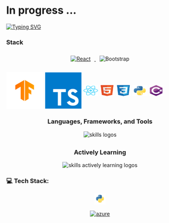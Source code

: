  # In progress ...


<a href="https://git.io/typing-svg"><img src="https://readme-typing-svg.demolab.com?font=&size=25&pause=1000&color=24EAE1&center=true&vCenter=true&width=435&lines=Hello+there!+;welcome+to+my+profile" alt="Typing SVG" /></a>

<!-- # 🌐 Socials:
Coursera and other profiles ... -->

### Stack  
<div align="center">
  <a href="https://github.com/ryo-ma/github-profile-trophy#gh-dark-mode-only"> 
    <img style="margin: 10px" src="https://profilinator.rishav.dev/skills-assets/react-original-wordmark.svg#gh-dark-mode-only" alt="React" height="50" />  
  </a>
<img style="margin: 10px" src="https://profilinator.rishav.dev/skills-assets/bootstrap-plain.svg" alt="Bootstrap" height="50" />  
</div>

<div style="display: inline-block"><br>
  <img align="center" alt="TensorFlow" height="100"src="assets\FullColorPrimary Icon.svg"> 
  <img align="center" alt="Rafa-Ts" height="100" src="https://raw.githubusercontent.com/devicons/devicon/master/icons/typescript/typescript-plain.svg">
  <img align="center" alt="Rafa-React" height="30" width="40" src="https://raw.githubusercontent.com/devicons/devicon/master/icons/react/react-original.svg">
  <img align="center" alt="Rafa-HTML" height="30" width="40" src="https://raw.githubusercontent.com/devicons/devicon/master/icons/html5/html5-original.svg">
  <img align="center" alt="Rafa-CSS" height="30" width="40" src="https://raw.githubusercontent.com/devicons/devicon/master/icons/css3/css3-original.svg">
  <img align="center" alt="Rafa-Python" height="30" width="40" src="https://raw.githubusercontent.com/devicons/devicon/master/icons/python/python-original.svg">
  <img align="center" alt="Rafa-Csharp" height="30" width="40" src="https://raw.githubusercontent.com/devicons/devicon/master/icons/csharp/csharp-original.svg">
</div>

<div align="center">

<h3> <strong> Languages, Frameworks, and Tools </strong></h3>
<img src="https://skillicons.dev/icons?i=git,github,githubactions,nodejs,webpack,vite,html,css,sass,tailwind,js,ts,react,nextjs,redux,java,cpp,py,firebase,mongodb,mysql,postman,netlify,vercel,figma" alt="skills logos" />
<br> 
<h2></h2>
<h3> <strong> Actively Learning </strong></h3>
<img src="https://skillicons.dev/icons?i=django,tensorflow" alt="skills actively learning logos">
<br>
  
<h3 align="left"> 💻 Tech Stack:</h3> 

<code><img height="30" src="https://raw.githubusercontent.com/github/explore/80688e429a7d4ef2fca1e82350fe8e3517d3494d/topics/python/python.png" alt="python"></code>

<a href="https://azure.microsoft.com/en-in/" target="_blank" rel="noreferrer">
  <img src="https://www.vectorlogo.zone/logos/microsoft_azure/microsoft_azure-icon.svg" alt="azure" width="40" height="40"/>
</a>

</div>

<br/>

<div align="center">
  <a href="https://github.com/ryo-ma/github-profile-trophy#gh-light-mode-only">  <!-- Stats (Light) 
    <img src="https://github-profile-trophy.vercel.app/?username=iaminebriki&margin-w=2&no-bg=true&no-frame=true#gh-light-mode-only" />
  </a>
  <a href="https://github.com/ryo-ma/github-profile-trophy#gh-dark-mode-only">  <!-- Stats (Dark) 
    <img src="https://github-profile-trophy.vercel.app/?username=iaminebriki&theme=nord&margin-w=2&no-bg=true&no-frame=true#gh-dark-mode-only" />
  </a>
</div>

<br/>

<div align="center">
  <a href="https://github.com/anuraghazra/github-readme-stats#gh-light-mode-only">  <!-- Stats (Light) 
    <img src="https://github-readme-stats.vercel.app/api?username=iaminebriki&icon_color=00779A&bg_color=00000000&theme=swift&rank_icon=percentile&show_icons=true&ring_color=00779A#gh-light-mode-only" />
  </a>
  <a href="https://github.com/anuraghazra/github-readme-stats#gh-dark-mode-only">  <!-- Stats (Dark) 
    <img src="https://github-readme-stats.vercel.app/api?username=iaminebriki&icon_color=61dafb&bg_color=00000000&theme=apprentice&rank_icon=percentile&show_icons=true&ring_color=61dafb#gh-dark-mode-only" />
  </a>
  <a href="https://git.io/streak-stats#gh-light-mode-only">  <!-- streak stats (light) 
    <img src="https://streak-stats.demolab.com?user=iaminebriki&theme=swift&background=00000000&fire=00779A&currStreakNum=00779A&currStreakLabel=00779A#gh-light-mode-only" alt="GitHub Streak" />
  </a>
  <a href="https://git.io/streak-stats#gh-dark-mode-only">  <!-- streak stats (dark) 
    <img src="https://streak-stats.demolab.com?user=iaminebriki&theme=apprentice&background=00000000&fire=61DAFB&currStreakNum=61DAFB&currStreakLabel=61DAFB#gh-dark-mode-only" alt="GitHub Streak" />
  </a>
  
</div>

<div align="center">
  
  <a href="https://github.com/anuraghazra/github-readme-stats#gh-light-mode-only">  <!-- top langs (light) 
    <img src="https://github-readme-stats.vercel.app/api/top-langs/?username=iaminebriki&bg_color=00000000&hide_border=true&theme=swift&layout=compact&langs_count=10#gh-light-mode-only" />
  </a>
  <a href="https://github.com/anuraghazra/github-readme-stats#gh-dark-mode-only">  <!-- top langs (dark) 
    <img src="https://github-readme-stats.vercel.app/api/top-langs/?username=iaminebriki&bg_color=00000000&hide_border=true&theme=apprentice&layout=compact&langs_count=10#gh-dark-mode-only" />
  </a>
  <a href="https://github.com/anuraghazra/github-readme-stats#gh-light-mode-only">  <!-- wakatime (light) 
    <img src="https://github-readme-stats.vercel.app/api/wakatime?username=iaminebriki&bg_color=00000000&hide_border=true&theme=swift&layout=compact&langs_count=10#gh-light-mode-only" />
  </a>
  <a href="https://github.com/anuraghazra/github-readme-stats#gh-dark-mode-only">  <!-- wakatime (dark) 
    <img src="https://github-readme-stats.vercel.app/api/wakatime?username=iaminebriki&bg_color=00000000&hide_border=true&theme=apprentice&layout=compact&langs_count=10#gh-dark-mode-only" />
  </a>
  
</div>

<div align="center">
  
  <a href="https://github.com/anuraghazra/github-readme-stats#gh-light-mode-only">  <!-- pins (Light) 
    <img src="https://github-readme-stats.vercel.app/api/pin?username=iaminebriki&repo=Breast-Cancer-Classification-with-VGG16-and-SVM&icon_color=00779A&bg_color=00000000&theme=swift#gh-light-mode-only" />
  </a>
  <a href="https://github.com/anuraghazra/github-readme-stats#gh-dark-mode-only">  <!-- pins (Dark) 
    <img src="https://github-readme-stats.vercel.app/api/pin?username=iaminebriki&repo=Breast-Cancer-Classification-with-VGG16-and-SVM&icon_color=61dafb&bg_color=00000000&theme=apprentice#gh-dark-mode-only" />
  </a>
  
</div>

### ✍️ Random Dev Quote
![](https://quotes-github-readme.vercel.app/api?type=horizontal&theme=dark)

---

<div align="center">

<a href="https://visitcount.itsvg.in">
  <img src="https://visitcount.itsvg.in/api?id=iaminebriki&label=Profile%20Views&color=0&icon=3&pretty=false" />
</a>

  ## 💰 You can help me by Donating
  [![BuyMeACoffee](https://img.shields.io/badge/Buy%20Me%20a%20Coffee-ffdd00?style=for-the-badge&logo=buy-me-a-coffee&logoColor=black)](https://buymeacoffee.com/iaminebriki) 
  [![Ko-Fi](https://img.shields.io/badge/Ko--fi-F16061?style=for-the-badge&logo=ko-fi&logoColor=white)](https://ko-fi.com/iaminebriki) 

</div>

<!--
# ☕ About Me:
I'm curretly: <br>
🔭 Working on ML projects <br>
🌱 Learning Pytorch, JAX and Maths <br>
💼 Looking for new job opportunities as ML Engineer or Data Scientist <br>
👯 Open to collaborate on any projects related to AI/ML for Healthcare! <br>

<!--
- ⚡ Fun fact: ...
- 🤔 I’m looking for help with ...
- 💬 Ask me about ...  
- 📫 How to reach me: ...
-->

<!-- ## 🏆 GitHub Trophies
![](https://github-profile-trophy.vercel.app/?username=iaminebriki&theme=radical&no-frame=false&no-bg=true&margin-w=4) 

<p>
  <img src="https://github-readme-activity-graph.vercel.app/graph?username=iaminebriki&theme=react-dark&bg_color=20232a&hide_border=true" width="100%"/>
</p>

<hr>

<h2 align="center">👨‍💻 Repositories 👨‍💻</h2>
<br>
<a href="https://github.com/anuraghazra/github-readme-stats#gh-light-mode-only">  <!-- pins (Light) 
    <img src="https://github-readme-stats.vercel.app/api/pin?username=iaminebriki&repo=Breast-Cancer-Classification-with-VGG16-and-SVM&icon_color=00779A&bg_color=00000000&theme=swift#gh-light-mode-only" />
  </a>
  <a href="https://github.com/anuraghazra/github-readme-stats#gh-dark-mode-only">  <!-- pins (Dark) 
    <img src="https://github-readme-stats.vercel.app/api/pin?username=iaminebriki&repo=Breast-Cancer-Classification-with-VGG16-and-SVM&icon_color=61dafb&bg_color=00000000&theme=apprentice#gh-dark-mode-only" />
  </a>
<br>
<div width="100%" align="center">
  <a href="https://github.com/zumrudu-anka/Algorithms" title="Algorithms"><img height="115" src="https://github-readme-stats.vercel.app/api/pin/?username=zumrudu-anka&repo=Algorithms&theme=react&border_color=61dafb&border_radius=50&bg_color=00000000"></a><a href="https://github.com/zumrudu-anka/DataStructures" title="Data Structures"><img height="115" src="https://github-readme-stats.vercel.app/api/pin/?username=zumrudu-anka&repo=DataStructures&theme=react&border_color=61dafb&border_radius=50&bg_color=00000000"></a>
</div>
<br/><br/><br/><br/><br/><br/>
<div width="100%" align="center">
  <a href="https://github.com/zumrudu-anka/Turkce-Heceleme-CPP" title="Turkce-Heceleme-CPP"><img align="left" height="115" src="https://github-readme-stats.vercel.app/api/pin/?username=zumrudu-anka&repo=Turkce-Heceleme-CPP&theme=react&border_color=61dafb&border_radius=10&bg_color=00000000"></a><a href="https://github.com/zumrudu-anka/CopyMoveForgeryDetectionWithDCT" title="Copy&Move Forgery Detection With DCT"><img align="right" height="115" src="https://github-readme-stats.vercel.app/api/pin/?username=zumrudu-anka&repo=CopyMoveForgeryDetectionWithDCT&theme=react&border_color=61dafb&border_radius=10&bg_color=00000000"></a>
</div>
<br/><br/><br/><br/><br/><br/>

<h4 align="center">
  <a href="https://github.com/zumrudu-anka?tab=repositories" title="Show Repositories">🔎 Show More 🔍</a>
</h4>

-->
